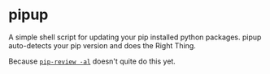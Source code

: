 pipup
=====

A simple shell script for updating your pip installed python packages.
pipup auto-detects your pip version and does the Right Thing.

Because [`pip-review -al`](https://github.com/nvie/pip-tools) doesn't quite do this yet.
